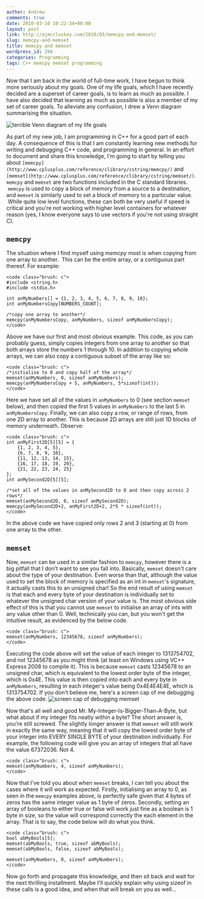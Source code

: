 ```yaml
---
author: Andrew
comments: true
date: 2010-03-10 10:22:34+00:00
layout: post
link: http://ajmccluskey.com/2010/03/memcpy-and-memset/
slug: memcpy-and-memset
title: memcpy and memset
wordpress_id: 294
categories: Programming
tags: C++ memcpy memset programming
---
```


Now that I am back in the world of full-time work, I have begun to think more seriously about my goals.  One of my life goals, which I have recently decided are a superset of career goals, is to learn as much as possible.  I have also decided that learning as much as possible is also a member of my set of career goals.  To alleviate any confusion, I drew a Venn diagram summarising the situation.

![terrible Venn diagram of my life goals](/wp-content/uploads/2010/03/venn_of_goals.png)

As part of my new job, I am programming in C++ for a good part of each day.  A consequence of this is that I am constantly learning new methods for writing and debugging C++ code, and programming in general.  In an effort to document and share this knowledge, I'm going to start by telling you about `[memcpy](http://www.cplusplus.com/reference/clibrary/cstring/memcpy/)` and `[memset](http://www.cplusplus.com/reference/clibrary/cstring/memset/)`.  `memcpy` and `memset` are two functions included in the C standard libraries.  `memcpy` is used to copy a block of memory from a source to a destination, and `memset` is similarly used to set a block of memory to a particular value.  While quite low level functions, these can both be very useful if speed is critical and you're not working with higher level containers for whatever reason (yes, I know everyone says to use vectors if you're not using straight C).

<!-- more -->



## `memcpy`


The situation where I find myself using _memcpy_ most is when copying from one array to another.  This can be the entire array, or a contiguous part thereof.  For example:


    
    <code class="brush: c">
    #include <string.h>
    #include <stdio.h>
    
    int anMyNumbers[] = {1, 2, 3, 4, 5, 6, 7, 8, 9, 10};
    int anMyNumbersCopy[NUMBERS_COUNT];
    
    /*copy one array to another*/
    memcpy(anMyNumbersCopy, anMyNumbers, sizeof anMyNumbersCopy);
    </code>



Above we have our first and most obvious example.  This code, as you can probably guess, simply copies integers from one array to another so that both arrays store the numbers 1 through 10.  In addition to copying whole arrays, we can also copy a contiguous subset of the array like so:


    
    <code class="brush: c">
    /*initialise to 0 and copy half of the array*/
    memset(anMyNumbers, 0, sizeof anMyNumbers);
    memcpy(anMyNumbersCopy + 5, anMyNumbers, 5*sizeof(int));
    </code>



Here we have set all of the values in `anMyNumbers` to 0 (see section `memset` below), and then copied the first 5 values in `anMyNumbers` to the last 5 in `anMyNumbersCopy`.  Finally, we can also copy a row, or range of rows, from one 2D array to another.  This is because 2D arrays are still just 1D blocks of memory underneath.  Observe:


    
    <code class="brush: c">
    int anMyFirst2D[5][5] = {
    	{1, 2, 3, 4, 5},
    	{6, 7, 8, 9, 10},
    	{11, 12, 13, 14, 15},
    	{16, 17, 18, 19, 20},
    	{21, 22, 23, 24, 25}
    };
    int anMySecond2D[5][5];
    
    /*set all of the values in anMySecond2D to 0 and then copy across 2 rows*/
    memset(anMySecond2D, 0, sizeof anMySecond2D);
    memcpy(anMySecond2D+2, anMyFirst2D+2, 2*5 * sizeof(int));
    </code>



In the above code we have copied only rows 2 and 3 (starting at 0) from one array to the other.



## `memset`



Now, `memset` can be used in a similar fashion to `memcpy`, however there is a big pitfall that I don't want to see you fall into.  Basically, `memset` doesn't care about the type of your destination.  Even worse than that, although the value used to set the block of memory is specified as an int in `memset`'s signature, it actually casts this to an unsigned char!  So the end result of using `memset` is that each and every byte of your destination is individually set to whatever the unsigned char version of your value is.  The most obvious side effect of this is that you cannot use `memset` to initialise an array of ints with any value other than 0.  Well, technically you can, but you won't get the intuitive result, as evidenced by the below code.


    
    <code class="brush: c">
    memset(anMyNumbers, 12345678, sizeof anMyNumbers);
    </code>



Executing the code above will set the value of each integer to 1313754702, and not 12345678 as you might think (at least on Windows using VC++ Express 2008 to compile it).  This is because `memset` casts 12345678 to an unsigned char, which is equivalent to the lowest order byte of the integer, which is 0x4E.  This value is then copied into each and every byte in `anMyNumbers`, resulting in each integer's value being 0x4E4E4E4E, which is 1313754702.  If you don't believe me, here's a screen cap of me debugging the above code.
![screen cap of debugging memset](http://www.ajmccluskey.com/wp-content/uploads/2010/03/memcpy-20100308.png)

Now that's all well and good Mr. My-Integer-Is-Bigger-Than-A-Byte, but what about if my integer fits neatly within a byte?  The short answer is, you're still screwed.  The slightly longer answer is that `memset` will still work in exactly the same way, meaning that it will copy the lowest order byte of your integer into EVERY SINGLE BYTE of your destination individually.  For example, the following code will give you an array of integers that all have the value 67372036.  Not 4.


    
    <code class="brush: c">
    memset(anMyNumbers, 4, sizeof anMyNumbers);
    </code>



Now that I've told you about when `memset` breaks, I can tell you about the cases where it will work as expected.  Firstly, initialising an array to 0, as seen in the `memcpy` examples above, is perfectly safe given that 4 bytes of zeros has the same integer value as 1 byte of zeros.  Secondly, setting an array of booleans to either true or false will work just fine as a boolean is 1 byte in size, so the value will correspond correctly the each element in the array.  That is to say, the code below will do what you think.


    
    <code class="brush: c">
    bool abMyBools[5];
    memset(abMyBools, true, sizeof abMyBools);
    memset(abMyBools, false, sizeof abMyBools);
    
    memset(anMyNumbers, 0, sizeof anMyNumbers);
    </code>



Now go forth and propagate this knowledge, and then sit back and wait for the next thrilling installment.  Maybe I'll quickly explain why using sizeof in these calls is a good idea, and when that will break on you as well...


